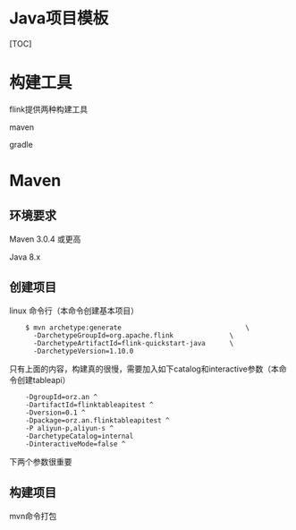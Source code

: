 # Java项目模板

[TOC]



# 构建工具

flink提供两种构建工具

maven

gradle

# Maven

## 环境要求

Maven 3.0.4 或更高

Java 8.x

## 创建项目

linux 命令行（本命令创建基本项目）

```
    $ mvn archetype:generate                               \
      -DarchetypeGroupId=org.apache.flink              \
      -DarchetypeArtifactId=flink-quickstart-java      \
      -DarchetypeVersion=1.10.0
```

只有上面的内容，构建真的很慢，需要加入如下catalog和interactive参数（本命令创建tableapi）

```
    -DgroupId=orz.an ^
    -DartifactId=flinktableapitest ^
    -Dversion=0.1 ^
    -Dpackage=orz.an.flinktableapitest ^
    -P aliyun-p,aliyun-s ^
    -DarchetypeCatalog=internal
    -DinteractiveMode=false ^
```

下两个参数很重要



## 构建项目

mvn命令打包